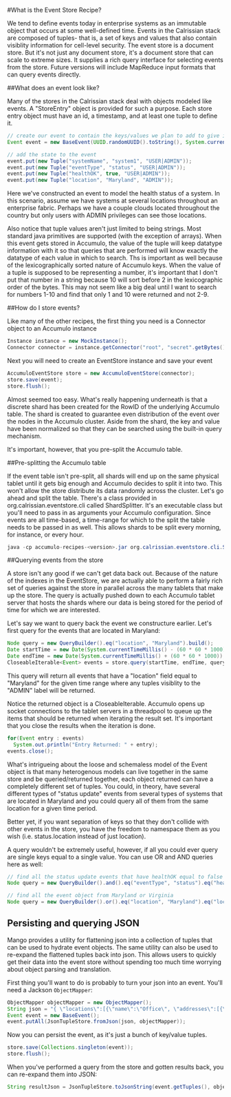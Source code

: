 #What is the Event Store Recipe?

We tend to define events today in enterprise systems as an immutable object that occurs at some well-defined time. Events in the Calrissian stack are composed of tuples- that is, a set of keys and values that also contain visiblity information for cell-level security. The event store is a document store. But it's not just any document store, it's a document store that can scale to extreme sizes. It supplies a rich query interface for selecting events from the store. Future versions will include MapReduce input formats that can query events directly.

##What does an event look like?

Many of the stores in the Calrissian stack deal with objects modeled like events. A "StoreEntry" object is provided for such a purpose. Each store entry object must have an id, a timestamp, and at least one tuple to define it.

```java
// create our event to contain the keys/values we plan to add to give it state
Event event = new BaseEvent(UUID.randomUUID().toString(), System.currentTimeMillis());

// add the state to the event
event.put(new Tuple("systemName", "system1", "USER|ADMIN"));
event.put(new Tuple("eventType", "status", "USER|ADMIN"));
event.put(new Tuple("healthOK", true, "USER|ADMIN"));
event.put(new Tuple("location", "Maryland", "ADMIN"));
```

Here we've constructed an event to model the health status of a system. In this scenario, assume we have systems at several locations throughout an enterprise fabric. Perhaps we have a couple clouds located throughout the country but only users with ADMIN privileges can see those locations. 

Also notice that tuple values aren't just limited to being strings. Most standard java primitives are supported (with the exception of arrays). When this event gets stored in Accumulo, the value of the tuple will keep datatype information with it so that queries that are performed will know exactly the datatype of each value in which to search. Ths is important as well because of the lexicographically sorted nature of Accumulo keys. When the value of a tuple is supposed to be representing a number, it's important that I don't put that number in a string because 10 will sort before 2 in the lexicographic order of the bytes. This may not seem like a big deal until I want to search for numbers 1-10 and find that only 1 and 10 were returned and not 2-9.

##How do I store events?

Like many of the other recipes, the first thing you need is a Connector object to an Accumulo instance
```java
Instance instance = new MockInstance();
Connector connector = instance.getConnector("root", "secret".getBytes());
```

Next you will need to create an EventStore instance and save your event
```java
AccumuloEventStore store = new AccumuloEventStore(connector);
store.save(event);
store.flush();
```

Almost seemed too easy. What's really happening underneath is that a discrete shard has been created for the RowID of the underlying Accumulo table. The shard is created to guarantee even distribution of the event over the nodes in the Accumulo cluster. Aside from the shard, the key and value have been normalized so that they can be searched using the built-in query mechanism.

It's important, however, that you pre-split the Accumulo table. 

##Pre-splitting the Accumulo table

If the event table isn't pre-split, all shards will end up on the same physical tablet until it gets big enough and Accumulo decides to split it into two. This won't allow the store distribute its data randomly across the cluster. Let's go ahead and split the table. There's a class provided in org.calrissian.eventstore.cli called ShardSplitter. It's an executable class but you'll need to pass in as arguments your Accumulo configuration. Since events are all time-based, a time-range for which to the split the table needs to be passed in as well. This allows shards to be split every morning, for instance, or every hour.

```java
java -cp accumulo-recipes-<version>.jar org.calrissian.eventstore.cli.ShardSplitter <zookeepers> <instance> <username> <password> <tableName> <start day: yyyy-mm-dd> <stop day: yyyy-mm-dd>
```

##Querying events from the store

A store isn't any good if we can't get data back out. Because of the nature of the indexes in the EventStore, we are actually able to perform a fairly rich set of queries against the store in parallel across the many tablets that make up the store. The query is actually pushed down to each Accumulo tablet server that hosts the shards where our data is being stored for the period of time for which we are interested.

Let's say we want to query back the event we constructure earlier. Let's first query for the events that are located in Maryland:

```java
Node query = new QueryBuilder().eq("location", "Maryland").build();
Date startTime = new Date(System.currentTimeMillis() - (60 * 60 * 1000));
Date endTime = new Date(System.currentTimeMillis() + (60 * 60 * 1000));
CloseableIterable<Event> events = store.query(startTime, endTime, query, new Auths("ADMIN"));
```

This query will return all events that have a "location" field equal to "Maryland" for the given time range where any tuples visiblity to the "ADMIN" label will be returned.

Notice the returned object is a CloseableIterable. Accumulo opens up socket connections to the tablet servers in a threadpool to queue up the items that should be returned when iterating the result set. It's important that you close the results when the iteration is done.

```java
for(Event entry : events)
  System.out.println("Entry Returned: " + entry);
events.close();
```

What's intrigueing about the loose and schemaless model of the Event object is that many heterogenous models can live together in the same store and be queried/returned together, each object returned can have a completely different set of tuples. You could, in theory, have several different types of "status update" events from several types of systems that are located in Maryland and you could query all of them from the same location for a given time period.

Better yet, if you want separation of keys so that they don't collide with other events in the store, you have the freedom to namespace them as you wish (i.e. status.location instead of just location).

A query wouldn't be extremely useful, however, if all you could ever query are single keys equal to a single value. You can use OR and AND queries here as well:

```java
// find all the status update events that have healthOK equal to false
Node query = new QueryBuilder().and().eq("eventType", "status").eq("healthOK", false).end().build();

// find all the event object from Maryland or Virginia
Node query = new QueryBuilder().or().eq("location", "Maryland").eq("location", "Virginia").end().build());
```

## Persisting and querying JSON

Mango provides a utility for flattening json into a collection of tuples that can be used to hydrate event objects. The same utility can also be used to re-expand the flattened tuples back into json. This allows users to quickly get their data into the event store without spending too much time worrying about object parsing and translation.

First thing you'll want to do is probably to turn your json into an event. You'll need a Jackson ```ObjectMapper```:
```java
ObjectMapper objectMapper = new ObjectMapper();
String json = "{ \"locations\":[{\"name\":\"Office\", \"addresses\":[{\"number\":1234,\"street\":{\"name\":\"BlahBlah Lane\"}}]}]}}";
Event event = new BaseEvent();
event.putAll(JsonTupleStore.fromJson(json, objectMapper));
```

Now you can persist the event, as it's just a bunch of key/value tuples.
```java
store.save(Collections.singleton(event));
store.flush();
```

When you've performed a query from the store and gotten results back, you can re-expand them into JSON:
```java
String resultJson = JsonTupleStore.toJsonString(event.getTuples(), objectMapper);
```

